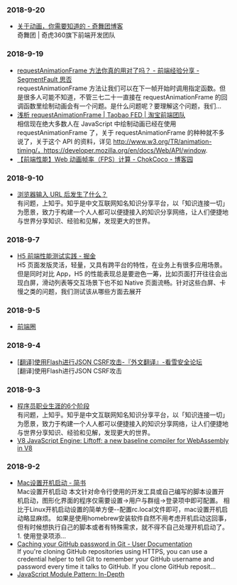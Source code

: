 ### 2018-9-20 <br/>
+ [关于动画，你需要知道的 - 奇舞团博客](https://75team.com/post/animations-you-should-know.html) <br/>
    奇舞团 | 奇虎360旗下前端开发团队 <br/>
### 2018-9-19 <br/>
+ [requestAnimationFrame 方法你真的用对了吗？ - 前端经验分享 - SegmentFault 思否](https://segmentfault.com/a/1190000010229232) <br/>
    requestAnimationFrame 方法让我们可以在下一帧开始时调用指定函数。但是很多人可能不知道，不管三七二十一直接在 requestAnimationFrame 的回调函数里绘制动画会有一个问题。是什么问题呢？要理解这个问题，我们... <br/>
+ [浅析 requestAnimationFrame | Taobao FED | 淘宝前端团队](http://taobaofed.org/blog/2017/03/02/thinking-in-request-animation-frame/) <br/>
    相信现在绝大多数人在 JavaScript 中绘制动画已经在使用 requestAnimationFrame 了，关于 requestAnimationFrame 的种种就不多说了，关于这个 API 的资料，详见 http://www.w3.org/TR/animation-timing/，https://developer.mozilla.org/en/docs/Web/API/window. <br/>
+ [【前端性能】Web 动画帧率（FPS）计算 - ChokCoco - 博客园](https://www.cnblogs.com/coco1s/p/8029582.html) <br/>
### 2018-9-10 <br/>
+ [浏览器输入 URL 后发生了什么？](https://zhuanlan.zhihu.com/p/43369093) <br/>
    有问题，上知乎。知乎是中文互联网知名知识分享平台，以「知识连接一切」为愿景，致力于构建一个人人都可以便捷接入的知识分享网络，让人们便捷地与世界分享知识、经验和见解，发现更大的世界。 <br/>
### 2018-9-7 <br/>
+ [H5 前端性能测试实践 - 掘金](https://juejin.im/post/5b83a4b26fb9a019f50ca542) <br/>
    H5 页面发版灵活，轻量，又具有跨平台的特性，在业务上有很多应用场景。但是同时对比 App，H5 的性能表现总是要逊色一筹，比如页面打开往往会出现白屏，滑动列表等交互场景下也不如 Native 页面流畅。针对这些白屏、卡慢之类的问题，我们测试该从哪些方面去展开 <br/>
### 2018-9-5 <br/>
+ [前端圈](https://mp.weixin.qq.com/s/87OYpou4ynpvYlcExEO40w) <br/>
### 2018-9-4 <br/>
+ [[翻译]使用Flash进行JSON CSRF攻击-『外文翻译』-看雪安全论坛](https://bbs.pediy.com/thread-221693.htm) <br/>
    [翻译]使用Flash进行JSON CSRF攻击 <br/>
### 2018-9-3 <br/>
+ [程序员职业生涯的6个阶段](https://zhuanlan.zhihu.com/p/43597829) <br/>
    有问题，上知乎。知乎是中文互联网知名知识分享平台，以「知识连接一切」为愿景，致力于构建一个人人都可以便捷接入的知识分享网络，让人们便捷地与世界分享知识、经验和见解，发现更大的世界。 <br/>
+ [V8 JavaScript Engine: Liftoff: a new baseline compiler for WebAssembly in V8](https://v8project.blogspot.com/2018/08/liftoff.html) <br/>
### 2018-9-2 <br/>
+ [Mac设置开机启动 - 简书](https://www.jianshu.com/p/49dabd8ec9bb) <br/>
    Mac设置开机启动 本文针对命令行使用的开发工具或自己编写的脚本设置开机启动，图形化界面的程序仅需要设置->用户与群组->登录项中即可配置。 相比于Linux开机启动设置的简单方便--配置rc.local文件即可，mac设置开机启动略显麻烦。 如果是使用homebrew安装软件自然不用考虑开机启动这回事，但有时候想执行自己的脚本或者有特殊需求，就不得不自己处理开机启动了。 1. 使用登录项添... <br/>
+ [Caching your GitHub password in Git - User Documentation](https://help.github.com/articles/caching-your-github-password-in-git/#platform-linux) <br/>
     If you're cloning GitHub repositories using HTTPS, you can use a credential helper to tell Git to remember your GitHub username and password every time it talks to GitHub.  If you clone GitHub reposit… <br/>
+ [JavaScript Module Pattern: In-Depth](http://www.adequatelygood.com/JavaScript-Module-Pattern-In-Depth.html) <br/>
